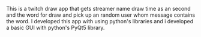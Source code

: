 This is a twitch draw app that gets streamer name draw time as an second and the word for draw and pick up an random user whom message contains the word.
I developed this app with using python's libraries and i developed a basic GUI with python's PyQt5 library.
